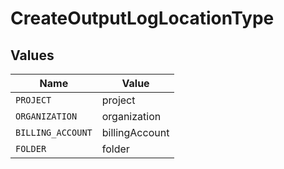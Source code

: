 # CreateOutputLogLocationType


## Values

| Name              | Value             |
| ----------------- | ----------------- |
| `PROJECT`         | project           |
| `ORGANIZATION`    | organization      |
| `BILLING_ACCOUNT` | billingAccount    |
| `FOLDER`          | folder            |